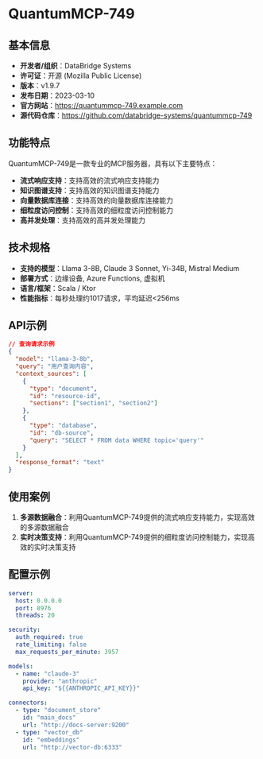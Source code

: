 # QuantumMCP-749

## 基本信息

- **开发者/组织**：DataBridge Systems
- **许可证**：开源 (Mozilla Public License)
- **版本**：v1.9.7
- **发布日期**：2023-03-10
- **官方网站**：https://quantummcp-749.example.com
- **源代码仓库**：https://github.com/databridge-systems/quantummcp-749

## 功能特点

QuantumMCP-749是一款专业的MCP服务器，具有以下主要特点：

- **流式响应支持**：支持高效的流式响应支持能力
- **知识图谱支持**：支持高效的知识图谱支持能力
- **向量数据库连接**：支持高效的向量数据库连接能力
- **细粒度访问控制**：支持高效的细粒度访问控制能力
- **高并发处理**：支持高效的高并发处理能力


## 技术规格

- **支持的模型**：Llama 3-8B, Claude 3 Sonnet, Yi-34B, Mistral Medium
- **部署方式**：边缘设备, Azure Functions, 虚拟机
- **语言/框架**：Scala / Ktor
- **性能指标**：每秒处理约1017请求，平均延迟<256ms

## API示例

```json
// 查询请求示例
{
  "model": "llama-3-8b",
  "query": "用户查询内容",
  "context_sources": [
    {
      "type": "document",
      "id": "resource-id",
      "sections": ["section1", "section2"]
    },
    {
      "type": "database",
      "id": "db-source",
      "query": "SELECT * FROM data WHERE topic='query'"
    }
  ],
  "response_format": "text"
}
```

## 使用案例

1. **多源数据融合**：利用QuantumMCP-749提供的流式响应支持能力，实现高效的多源数据融合
2. **实时决策支持**：利用QuantumMCP-749提供的细粒度访问控制能力，实现高效的实时决策支持


## 配置示例

```yaml
server:
  host: 0.0.0.0
  port: 8976
  threads: 20

security:
  auth_required: true
  rate_limiting: false
  max_requests_per_minute: 3957

models:
  - name: "claude-3"
    provider: "anthropic"
    api_key: "${{ANTHROPIC_API_KEY}}"

connectors:
  - type: "document_store"
    id: "main_docs"
    url: "http://docs-server:9200"
  - type: "vector_db"
    id: "embeddings"
    url: "http://vector-db:6333"
```